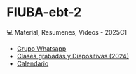 # FIUBA-ebt-2
💻 Material, Resumenes, Videos - 2025C1

- [Grupo Whatsapp](https://chat.whatsapp.com/EMI9lMP5XgIEiYGMf274AI)
- [Clases grabadas y Diapositivas (2024)](https://docs.google.com/spreadsheets/d/1MVWtWrIjeoZOgNOaeZft68OIM5lBwJkQiidpCDEBAVo/edit?gid=0#gid=0)
- [Calendario](https://docs.google.com/spreadsheets/d/1Z0H2OEN62mDrswpVLy-cdylyS_RglRK-/edit?gid=530740366#gid=530740366)
